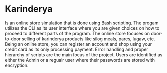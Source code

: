 # Karinderya
Is an online store simulation that is done using Bash scripting. The progam utilizes the CLI as its user interface where you are given choices on how to proceed to different parts of the program.
The online store focuses on door-to-door selling of karinderya products like silog meals, pares, lugaw, etc. Being an online store, you can register an account and shop using your credit card as its only processing payment.
Error handling and proper hierarchy of scripts are the main focus of the project. Users are identified as either the Admin or a regualr user where their passwords are stored with encryption.

